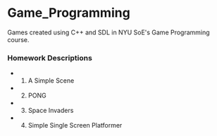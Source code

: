 # Game_Programming
Games created using C++ and SDL in NYU SoE's Game Programming course.

### Homework Descriptions
* 1. A Simple Scene
* 2. PONG
* 3. Space Invaders
* 4. Simple Single Screen Platformer
